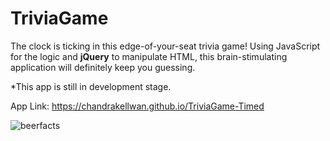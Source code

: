 # TriviaGame

The clock is ticking in this edge-of-your-seat trivia game! Using JavaScript for the logic and <strong>jQuery</strong> to manipulate HTML, this brain-stimulating application will definitely keep you guessing.

*This app is still in development stage.

App Link: https://chandrakellwan.github.io/TriviaGame-Timed

![beerfacts](https://user-images.githubusercontent.com/25890329/34647612-6cf71afa-f354-11e7-99a4-58951c44527b.png)
